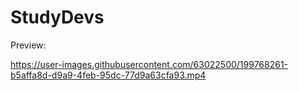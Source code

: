 # StudyDevs

Preview:





https://user-images.githubusercontent.com/63022500/199768261-b5affa8d-d9a9-4feb-95dc-77d9a63cfa93.mp4












